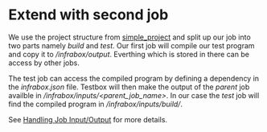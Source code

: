 Extend with second job
======================

We use the project structure from [simple_project](/simple_project) and split up our job into two parts
namely *build* and *test*. Our first job will compile our test program
and copy it to */infrabox/output*. Everthing which is stored in there can be access
by other jobs.

The test job can access the compiled program by defining a dependency in the
*infrabox.json* file. Testbox will then make the output of the *parent* job
availble in */infrabox/inputs/<parent_job_name>*. In our case the *test* job will
find the compiled program in */infrabox/inputs/build/*.

See [Handling Job Input/Output](https://infrabox.ninja/docs/) for more details.
